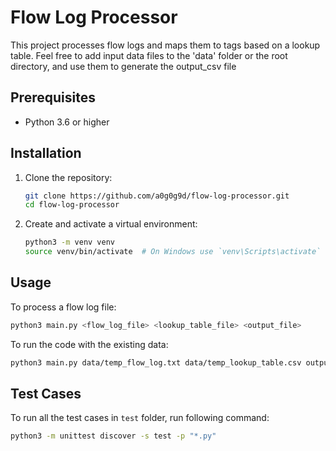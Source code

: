 # Flow Log Processor

This project processes flow logs and maps them to tags based on a lookup table. Feel free to add input data files to the 'data' folder or the root directory, and use them to generate the output_csv file

## Prerequisites

- Python 3.6 or higher

## Installation

1. Clone the repository:
    ```sh
    git clone https://github.com/a0g0g9d/flow-log-processor.git
    cd flow-log-processor
    ```

2. Create and activate a virtual environment:
    ```sh
    python3 -m venv venv
    source venv/bin/activate  # On Windows use `venv\Scripts\activate`
    ```

## Usage

To process a flow log file:
```sh
python3 main.py <flow_log_file> <lookup_table_file> <output_file>
```

To run the code with the existing data:
```sh
python3 main.py data/temp_flow_log.txt data/temp_lookup_table.csv output_csv
```

## Test Cases

To run all the test cases in `test` folder, run following command:

```sh
python3 -m unittest discover -s test -p "*.py"
```